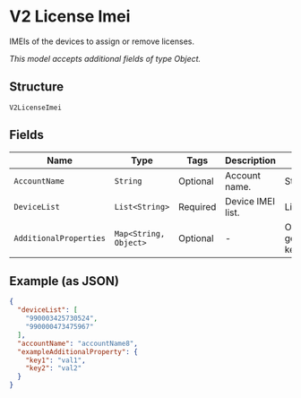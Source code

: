 
# V2 License Imei

IMEIs of the devices to assign or remove licenses.

*This model accepts additional fields of type Object.*

## Structure

`V2LicenseImei`

## Fields

| Name | Type | Tags | Description | Getter | Setter |
|  --- | --- | --- | --- | --- | --- |
| `AccountName` | `String` | Optional | Account name. | String getAccountName() | setAccountName(String accountName) |
| `DeviceList` | `List<String>` | Required | Device IMEI list. | List<String> getDeviceList() | setDeviceList(List<String> deviceList) |
| `AdditionalProperties` | `Map<String, Object>` | Optional | - | Object getAdditionalProperty(String key) | additionalProperty(String key, Object value) |

## Example (as JSON)

```json
{
  "deviceList": [
    "990003425730524",
    "990000473475967"
  ],
  "accountName": "accountName8",
  "exampleAdditionalProperty": {
    "key1": "val1",
    "key2": "val2"
  }
}
```

